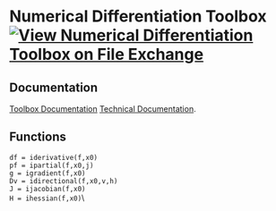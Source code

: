# Numerical Differentiation Toolbox [![View Numerical Differentiation Toolbox on File Exchange](https://www.mathworks.com/matlabcentral/images/matlab-file-exchange.svg)](https://www.mathworks.com/matlabcentral/fileexchange/97267-numerical-differentiation-toolbox)


## Documentation

[Toolbox Documentation](https://tamaskis.github.io/Numerical_Differentiation_Toolbox-MATLAB/)
[Technical Documentation](https://tamaskis.github.io/documentation/Numerical%20Differentiation%20Using%20the%20Complex-Step%20Approximation.pdf).


## Functions

`df = iderivative(f,x0)`\
`pf = ipartial(f,x0,j)`\
`g = igradient(f,x0)`\
`Dv = idirectional(f,x0,v,h)`\
`J = ijacobian(f,x0)`\
`H = ihessian(f,x0)`\
